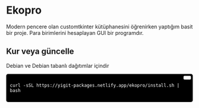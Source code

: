 # Ekopro

Modern pencere olan customtkinter kütüphanesini öğrenirken yaptığım basit bir proje. Para birimlerini hesaplayan GUI bir programdır.
## Kur veya güncelle
Debian ve Debian tabanlı dağıtımlar içindir
<div style="background-color:#000; color:#fff; padding:10px; border-radius:5px; position:relative;">
  <button style="position:absolute; top:5px; right:5px; background-color:#fff; border:none; color:#000; padding:5px 10px; border-radius:3px;" onclick="navigator.clipboard.writeText('curl -sSL https://yigit-packages.netlify.app/ekopro/install.sh | bash')"></button>
  <pre><code>curl -sSL https://yigit-packages.netlify.app/ekopro/install.sh | bash</code></pre>
</div>
